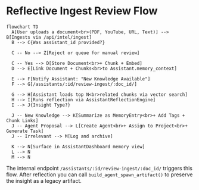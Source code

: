 # Reflective Ingest Review Flow

```mermaid
flowchart TD
  A[User uploads a document<br>(PDF, YouTube, URL, Text)] --> B[Ingests via /api/intel/ingest]
  B --> C{Was assistant_id provided?}

  C -- No --> Z[Reject or queue for manual review]

  C -- Yes --> D[Store Document<br>+ Chunk + Embed]
  D --> E[Link Document + Chunks<br>to Assistant.memory_context]

  E --> F[Notify Assistant: "New Knowledge Available"]
  F --> G[/assistants/:id/review-ingest/:doc_id/]

  G --> H[Assistant loads top N<br>related chunks via vector search]
  H --> I[Runs reflection via AssistantReflectionEngine]
  I --> J{Insight Type?}

  J -- New Knowledge --> K[Summarize as MemoryEntry<br>+ Add Tags + Chunk Links]
  J -- Agent Proposal --> L[Create Agent<br>+ Assign to Project<br>+ Generate Task]
  J -- Irrelevant --> M[Log and archive]

  K --> N[Surface in AssistantDashboard memory view]
  L --> N
  M --> N
```

The internal endpoint `/assistants/:id/review-ingest/:doc_id/` triggers this flow. After reflection you can call `build_agent_spawn_artifact()` to preserve the insight as a legacy artifact.
